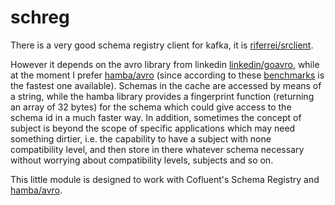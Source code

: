 # schreg

There is a very good schema registry client for kafka, it is [riferrei/srclient](https://github.com/riferrei/srclient).

However it depends on the avro library from linkedin [linkedin/goavro](https://github.com/linkedin/goavro), while at the moment I prefer [hamba/avro](https://github.com/hamba/avro) (since according to these [benchmarks](https://github.com/nrwiersma/avro-benchmarks) is the fastest one available). Schemas in the cache are accessed by means of a string, while the hamba library provides a fingerprint function (returning an array of 32 bytes) for the schema which could give access to the schema id in a much faster way. In addition, sometimes the concept of subject is beyond the scope of specific applications which may need something dirtier, i.e. the capability to have a subject with none compatibility level, and then store in there whatever schema necessary without worrying about compatibility levels, subjects and so on.

This little module is designed to work with Cofluent's Schema Registry and [hamba/avro](https://github.com/hamba/avro).